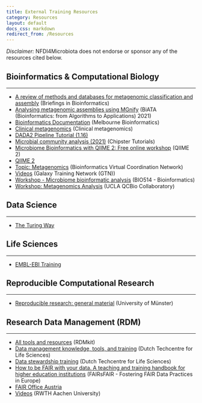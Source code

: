```yaml
---
title: External Training Resources
category: Resources
layout: default
docs_css: markdown
redirect_from: /Resources
---
```

*Disclaimer:* NFDI4Microbiota does not endorse or sponsor any of the resources cited below.

## Bioinformatics & Computational Biology
---
* [A review of methods and databases for metagenomic classification and assembly](https://doi.org/10.1093/bib/bbx120) (Briefings in Bioinformatics)
* [Analysing metagenomic assemblies using MGnify](https://biata-mgnify-2021.readthedocs.io/en/latest/index.html#mgnify-biata-2021) (BiATA (Bioinformatics: from Algorithms to Applications) 2021)
* [Bioinformatics Documentation](https://www.melbournebioinformatics.org.au/tutorials/#tutorials-and-protocols) (Melbourne Bioinformatics)
* [Clinical metagenomics](https://doi.org/10.1038/s41576-019-0113-7) (Clinical metagenomics)
* [DADA2 Pipeline Tutorial (1.16)](https://benjjneb.github.io/dada2/tutorial.html)
* [Microbial community analysis (2021)](https://www.youtube.com/playlist?list=PLjiXAZO27elBjPaknlze6BkxebpEuj9KL) (Chipster Tutorials)
* [Microbiome Bioinformatics with QIIME 2: Free online workshop](https://www.youtube.com/playlist?list=PLbVDKwGpb3XmkQmoBy1wh3QfWlWdn_pTT) (QIIME 2)
* [QIIME 2](https://docs.qiime2.org/2022.8/tutorials/)
* [Topic: Metagenomics](https://www.youtube.com/playlist?list=PL4K-daRUS2A9kPIMSuEIOODwt5YK3OMuv) (Bioinformatics Virtual Coordination Network)
* [Videos](https://training.galaxyproject.org/training-material/videos/) (Galaxy Training Network (GTN))
* [Workshop - Microbiome bioinformatic analysis](http://siobhonlegan.com/BIO514-microbiome/02_bioinformatics.html) (BIO514 - Bioinformatics)
* [Workshop: Metagenomics Analysis](https://youtube.com/playlist?list=PLOXLw2he7kYpET_tQK7wdEw739Lgz-HAf) (UCLA QCBio Collaboratory)

## Data Science
---
* [The Turing Way](https://the-turing-way.netlify.app/welcome)

## Life Sciences
---
* [EMBL-EBI Training](https://www.ebi.ac.uk/training/)

## Reproducible Computational Research
---
* [Reproducible research: general material](https://confluence.uni-muenster.de/display/r2s2/Reproducible+research%3A+general+material) (University of Münster)

## Research Data Management (RDM)
---
* [All tools and resources](https://rdmkit.elixir-europe.org/all_tools_and_resources) (RDMkit)
* [Data management knowledge, tools, and training](https://www.dtls.nl/fair-data/training/data-management-knowledge-tools/) (Dutch Techcentre for Life Sciences)
* [Data stewardship training](https://www.dtls.nl/training-and-education/data-related-training/) (Dutch Techcentre for Life Sciences)
* [How to be FAIR with your data. A teaching and training handbook for higher education institutions](https://doi.org/10.5281/zenodo.6674301) (FAIRsFAIR - Fostering FAIR Data Practices in Europe)
* [FAIR Office Austria](https://fair-office.at/lernen-sie-mehr/?lang=en)
* [Videos](https://www.rwth-aachen.de/cms/root/Forschung/Forschungsdatenmanagement/Weiterbildungsangebote/~udzt/Lehrvideos/?lidx=1) (RWTH Aachen University)

